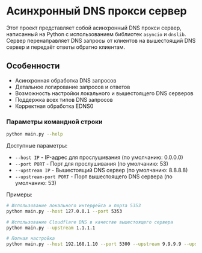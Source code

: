# Асинхронный DNS прокси сервер

Этот проект представляет собой асинхронный DNS прокси сервер, написанный на Python с использованием библиотек `asyncio` и `dnslib`. Сервер перенаправляет DNS запросы от клиентов на вышестоящий DNS сервер и передаёт ответы обратно клиентам.

## Особенности

- Асинхронная обработка DNS запросов
- Детальное логирование запросов и ответов
- Возможность настройки локального и вышестоящего DNS серверов
- Поддержка всех типов DNS запросов
- Корректная обработка EDNS0

### Параметры командной строки

```bash
python main.py --help
```

Доступные параметры:

- `--host IP` - IP-адрес для прослушивания (по умолчанию: 0.0.0.0)
- `--port PORT` - Порт для прослушивания (по умолчанию: 53)
- `--upstream IP` - Вышестоящий DNS сервер (по умолчанию: 8.8.8.8)
- `--upstream-port PORT` - Порт вышестоящего DNS сервера (по умолчанию: 53)

Примеры:

```bash
# Использование локального интерфейса и порта 5353
python main.py --host 127.0.0.1 --port 5353

# Использование Cloudflare DNS в качестве вышестоящего сервера
python main.py --upstream 1.1.1.1

# Полная настройка
python main.py --host 192.168.1.10 --port 5300 --upstream 9.9.9.9 --upstream-port 53
```
